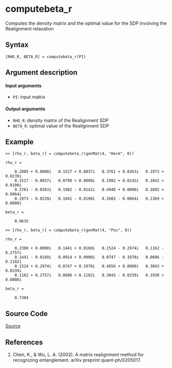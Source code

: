 # computebeta_r
Computes the density matrix and the optimal value for the SDP involving the Realignment relaxation

## Syntax
``[RHO_R, BETA_R] = computebeta_r(PI)``

## Argument description
#### Input arguments
- ``PI``: input matrix

#### Output arguments
- ``RHO_R``: density matrix of the Realignment SDP
- ``BETA_R``: optimal value of the Realignment SDP

## Example
    >> [rho_r, beta_r] = computebeta_r(genMat(4, "Herm", 0))

    rho_r =

        0.2885 + 0.0000i   0.1517 + 0.0037i   0.3761 + 0.0363i   0.1973 + 0.0239i
        0.1517 - 0.0037i   0.0798 + 0.0000i   0.1982 + 0.0142i   0.1041 + 0.0100i
        0.3761 - 0.0363i   0.1982 - 0.0142i   0.4948 + 0.0000i   0.2602 + 0.0064i
        0.1973 - 0.0239i   0.1041 - 0.0100i   0.2602 - 0.0064i   0.1369 + 0.0000i

    beta_r =

        0.9635

    >> [rho_r, beta_r] = computebeta_r(genMat(4, "Pos", 0))

    rho_r =

        0.2300 + 0.0000i   0.1441 + 0.0160i   0.1524 - 0.2974i   0.1162 - 0.1757i
        0.1441 - 0.0160i   0.0914 + 0.0000i   0.0747 - 0.1970i   0.0606 - 0.1182i
        0.1524 + 0.2974i   0.0747 + 0.1970i   0.4856 + 0.0000i   0.3043 + 0.0339i
        0.1162 + 0.1757i   0.0606 + 0.1182i   0.3043 - 0.0339i   0.1930 + 0.0000i

    beta_r =

        0.7304

## Source Code
[Source](https://github.com/ankith-mohan/SEP/blob/main/helpers/computebeta_r.m)

## References
1. Chen, K., & Wu, L. A. (2002). A matrix realignment method for recognizing entanglement. arXiv preprint quant-ph/0205017.